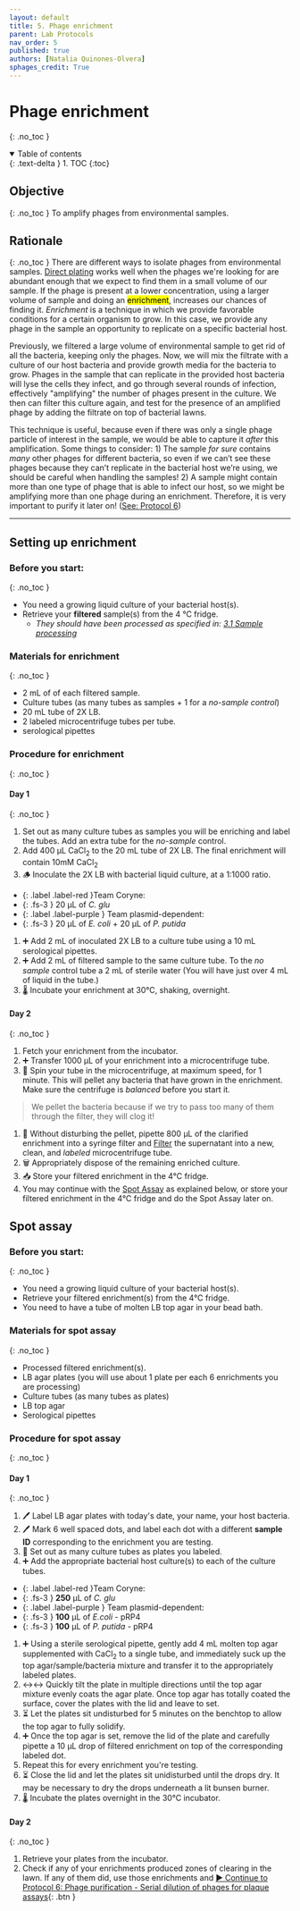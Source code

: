 ```yaml
---
layout: default
title: 5. Phage enrichment
parent: Lab Protocols
nav_order: 5
published: true
authors: [Natalia Quinones-Olvera]
sphages_credit: True
---
```


# Phage enrichment
{: .no_toc }

<details open markdown="block">
  <summary>
    Table of contents
  </summary>
  {: .text-delta }
1. TOC
{:toc}
</details>


## Objective
{: .no_toc }
To amplify phages from environmental samples.

## Rationale
{: .no_toc }
There are different ways to isolate phages from environmental samples. [Direct plating](./protocol_directplating.html) works well when the phages we're looking for are abundant enough that we expect to find them in a small volume of our sample. If the phage is present at a lower concentration, using a larger volume of sample and doing an <mark>enrichment</mark>, increases our chances of finding it. _Enrichment_ is a technique in which we provide favorable conditions for a certain organism to grow. In this case, we provide any phage in the sample an opportunity to replicate on a specific bacterial host. 

Previously, we filtered a large volume of environmental sample to get rid of all the bacteria, keeping only the phages. Now, we will mix the filtrate with a culture of our host bacteria and provide growth media for the bacteria to grow. Phages in the sample that can replicate in the provided host bacteria will lyse the cells they infect, and go through several rounds of infection, effectively "amplifying" the number of phages present in the culture. We then can filter this culture again, and test for the presence of an amplified phage by adding the filtrate on top of bacterial lawns.

This technique is useful, because even if there was only a single phage particle of interest in the sample, we would be able to capture it _after_ this amplification. Some things to consider: 1) The sample *for sure* contains *many* other phages for different bacteria, so even if we can’t see these phages because they can’t replicate in the bacterial host we’re using, we should be careful when handling the samples! 2) A sample might contain more than one type of phage that is able to infect our host, so we might be amplifying more than one phage during an enrichment. Therefore, it is very important to purify it later on! ([See: Protocol 6](./protocol_purification.html))

---

## Setting up enrichment

### Before you start:
{: .no_toc }
- You need a growing liquid culture of your bacterial host(s).
- Retrieve your **filtered** sample(s) from the 4 ℃ fridge.
    + _They should have been processed as specified in:_ [_3.1 Sample processing_](./protocol_03-sampling.html#sample-processing)

### Materials for enrichment
{: .no_toc }
- 2 mL of of each filtered sample.
- Culture tubes (as many tubes as samples + 1 for a _no-sample control_)
- 20 mL tube of 2X LB.
- 2 labeled microcentrifuge tubes per tube.
- serological pipettes

### Procedure for enrichment
{: .no_toc }

#### Day 1
{: .no_toc }

1. Set out as many culture tubes as samples you will be enriching and label the tubes. Add an extra tube for the *no-sample* control.
1. Add 400 μL CaCl<sub>2</sub> to the 20 mL tube of 2X LB. The final enrichment will contain 10mM CaCl<sub>2</sub>
1. 🪵 Inoculate the 2X LB with bacterial liquid culture, at a 1:1000 ratio.
- {: .label .label-red }Team Coryne:
- {: .fs-3 } 20 μL of _C. glu_
- {: .label .label-purple } Team plasmid-dependent: 
- {: .fs-3 } 20 μL of _E. coli_ + 20 μL of _P. putida_ 
1. ➕ Add 2 mL of inoculated 2X LB to a culture tube using a 10 mL serological pipettes.
1. ➕ Add 2 mL of filtered sample to the same culture tube. To the *no sample* control tube a 2 mL of sterile water (You will have just over 4 mL of liquid in the tube.)
1. 🌡️ Incubate your enrichment at 30℃, shaking, overnight.

#### Day 2
{: .no_toc }

1. Fetch your enrichment from the incubator.
1. ➕ Transfer 1000 µL of your enrichment into a microcentrifuge tube.
1. 💫 Spin your tube in the microcentrifuge, at maximum speed, for 1 minute. This will pellet any bacteria that have grown in the enrichment. Make sure the centrifuge is *balanced* before you start it.
> We pellet the bacteria because if we try to pass too many of them through the filter, they will clog it!
1. 💉 Without disturbing the pellet, pipette 800 µL of the clarified enrichment into a syringe filter and [Filter](./protocol_basictech.html#using-syringe-filters) the supernatant into a new, clean, and *labeled* microcentrifuge tube.
1. 🗑️ Appropriately dispose of the remaining enriched culture.
1. 📥 Store your filtered enrichment in the 4℃ fridge.
1. You may continue with the [Spot Assay]() as explained below, or store your filtered enrichment in the 4℃ fridge and do the Spot Assay later on.

## Spot assay

### Before you start:
{: .no_toc }
- You need a growing liquid culture of your bacterial host(s).
- Retrieve your filtered enrichment(s) from the 4℃ fridge.
- You need to have a tube of molten LB top agar in your bead bath.

### Materials for spot assay
{: .no_toc }
- Processed filtered enrichment(s).
- LB agar plates (you will use about 1 plate per each 6 enrichments you are processing)
- Culture tubes (as many tubes as plates)
- LB top agar
- Serological pipettes

### Procedure for spot assay
{: .no_toc }

#### Day 1
{: .no_toc }
1. 🖊️  Label LB agar plates with today's date, your name, your host bacteria.
1. 🖊️  Mark 6 well spaced dots, and label each dot with a different **sample ID** corresponding to the enrichment you are testing.
1. 🧪 Set out as many culture tubes as plates you labeled.
1. ➕ Add the appropriate bacterial host culture(s) to each of the culture tubes.
- {: .label .label-red }Team Coryne:
- {: .fs-3 } **250** µL of _C. glu_
- {: .label .label-purple } Team plasmid-dependent: 
- {: .fs-3 } **100** µL of _E.coli_ - pRP4
- {: .fs-3 } **100** µL of _P. putida_ - pRP4
1. ➕ Using a sterile serological pipette, gently add 4 mL molten top agar supplemented with CaCl<sub>2</sub> to a single tube, and immediately suck up the top agar/sample/bacteria mixture and transfer it to the appropriately labeled plates.
1. ↔️↔️ Quickly tilt the plate in multiple directions until the top agar mixture evenly coats the agar plate. Once top agar has totally coated the surface, cover the plates with the lid and leave to set.
1. ⏳ Let the plates sit undisturbed for 5 minutes on the benchtop to allow the top agar to fully solidify.
1. ➕ Once the top agar is set, remove the lid of the plate and carefully pipette a 10 µL drop of filtered enrichment on top of the corresponding labeled dot.
1. Repeat this for every enrichment you're testing.
1. ⏳ Close the lid and let the plates sit unidisturbed until the drops dry. It may be necessary to dry the drops underneath a lit bunsen burner.
1. 🌡️ Incubate the plates overnight in the 30℃ incubator.

#### Day 2
{: .no_toc }
1. Retrieve your plates from the incubator.
1. Check if any of your enrichments produced zones of clearing in the lawn. If any of them did, use those enrichments and 
[▶ Continue to Protocol 6: Phage purification - Serial dilution of phages for plaque assays](./protocol_06-purification.html#serial-dilution-of-phages-for-plaque-assays){: .btn }

